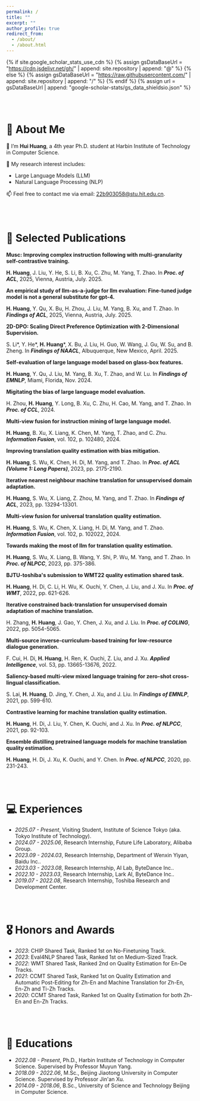 ```yaml
---
permalink: /
title: ""
excerpt: ""
author_profile: true
redirect_from:
  - /about/
  - /about.html
---
```


{% if site.google_scholar_stats_use_cdn %}
{% assign gsDataBaseUrl = "https://cdn.jsdelivr.net/gh/" | append: site.repository | append: "@" %}
{% else %}
{% assign gsDataBaseUrl = "https://raw.githubusercontent.com/" | append: site.repository | append: "/" %}
{% endif %}
{% assign url = gsDataBaseUrl | append: "google-scholar-stats/gs_data_shieldsio.json" %}

<span class='anchor' id='about-me'></span>

<br><br>
# 👀 About Me

🌱 I’m **Hui Huang**, a 4th year Ph.D. student at Harbin Institute of Technology in Computer Science.

📖 My research interest includes:
  - Large Language Models (LLM) 
  - Natural Language Processing (NLP) 

📫 Feel free to contact me via email: 22b903058@stu.hit.edu.cn.

<br><br>
# 📝 Selected Publications

<div class='paper-box'>
<div class='paper-box-text' markdown="1" style="width: 100%;">

**Musc: Improving complex instruction following with multi-granularity self-contrastive training.**

**H. Huang**, J. Liu, Y. He, S. Li, B. Xu, C. Zhu, M. Yang, T. Zhao. In ***Proc. of ACL***, 2025, Vienna, Austria, July. 2025.

</div>
</div>

<div class='paper-box'>
<div class='paper-box-text' markdown="1" style="width: 100%;">

**An empirical study of Ilm-as-a-judge for llm evaluation: Fine-tuned judge model is not a general substitute for gpt-4.**

**H. Huang**, Y. Qu, X. Bu, H. Zhou, J. Liu, M. Yang, B. Xu, and T. Zhao. In ***Findings of ACL***, 2025, Vienna, Austria, July. 2025.

</div>
</div>

<div class='paper-box'>
<div class='paper-box-text' markdown="1" style="width: 100%;">

**2D-DPO: Scaling Direct Preference Optimization with 2-Dimensional Supervision.**

S. Li*, Y. He*, **H. Huang***, X. Bu, J. Liu, H. Guo, W. Wang, J. Gu, W. Su, and B. Zheng. In ***Findings of NAACL***, Albuquerque, New Mexico, April. 2025.

</div>
</div>

<div class='paper-box'>
<div class='paper-box-text' markdown="1" style="width: 100%;">

**Self-evaluation of large language model based on glass-box features.**

**H. Huang**, Y. Qu, J. Liu, M. Yang, B. Xu, T. Zhao, and W. Lu. In ***Findings of EMNLP***, Miami, Florida, Nov. 2024.

</div>
</div>

<div class='paper-box'>
<div class='paper-box-text' markdown="1" style="width: 100%;">

**Migitating the bias of large language model evaluation.**

H. Zhou, **H. Huang**, Y. Long, B. Xu, C. Zhu, H. Cao, M. Yang, and T. Zhao. In ***Proc. of CCL***, 2024.

</div>
</div>

<div class='paper-box'>
<div class='paper-box-text' markdown="1" style="width: 100%;">

**Multi-view fusion for instruction mining of large language model.**

**H. Huang**, B. Xu, X. Liang, K. Chen, M. Yang, T. Zhao, and C. Zhu. ***Information Fusion***, vol. 102, p. 102480, 2024.

</div>
</div>

<div class='paper-box'>
<div class='paper-box-text' markdown="1" style="width: 100%;">

**Improving translation quality estimation with bias mitigation.**

**H. Huang**, S. Wu, K. Chen, H. Di, M. Yang, and T. Zhao. In ***Proc. of ACL (Volume 1: Long Papers)***, 2023, pp. 2175-2190.

</div>
</div>

<div class='paper-box'>
<div class='paper-box-text' markdown="1" style="width: 100%;">

**Iterative nearest neighbour machine translation for unsupervised domain adaptation.**

**H. Huang**, S. Wu, X. Liang, Z. Zhou, M. Yang, and T. Zhao. In ***Findings of ACL***, 2023, pp. 13294-13301.

</div>
</div>

<div class='paper-box'>
<div class='paper-box-text' markdown="1" style="width: 100%;">

**Multi-view fusion for universal translation quality estimation.**

**H. Huang**, S. Wu, K. Chen, X. Liang, H. Di, M. Yang, and T. Zhao. ***Information Fusion***, vol. 102, p. 102022, 2024.

</div>
</div>

<div class='paper-box'>
<div class='paper-box-text' markdown="1" style="width: 100%;">

**Towards making the most of Ilm for translation quality estimation.**

**H. Huang**, S. Wu, X. Liang, B. Wang, Y. Shi, P. Wu, M. Yang, and T. Zhao. In ***Proc. of NLPCC***, 2023, pp. 375-386.

</div>
</div>

<div class='paper-box'>
<div class='paper-box-text' markdown="1" style="width: 100%;">

**BJTU-toshiba's submission to WMT22 quality estimation shared task.**

**H. Huang**, H. Di, C. Li, H. Wu, K. Ouchi, Y. Chen, J. Liu, and J. Xu. In ***Proc. of WMT***, 2022, pp. 621-626.

</div>
</div>

<div class='paper-box'>
<div class='paper-box-text' markdown="1" style="width: 100%;">

**Iterative constrained back-translation for unsupervised domain adaptation of machine translation.**

H. Zhang, **H. Huang**, J. Gao, Y. Chen, J. Xu, and J. Liu. In ***Proc. of COLING***, 2022, pp. 5054-5065.

</div>
</div>

<div class='paper-box'>
<div class='paper-box-text' markdown="1" style="width: 100%;">

**Multi-source inverse-curriculum-based training for low-resource dialogue generation.**

F. Cui, H. Di, **H. Huang**, H. Ren, K. Ouchi, Z. Liu, and J. Xu. ***Applied Intelligence***, vol. 53, pp. 13665-13676, 2022.

</div>
</div>

<div class='paper-box'>
<div class='paper-box-text' markdown="1" style="width: 100%;">

**Saliency-based multi-view mixed language training for zero-shot cross-lingual classification.**

S. Lai, **H. Huang**, D. Jing, Y. Chen, J. Xu, and J. Liu. In ***Findings of EMNLP***, 2021, pp. 599-610.

</div>
</div>

<div class='paper-box'>
<div class='paper-box-text' markdown="1" style="width: 100%;">

**Contrastive learning for machine translation quality estimation.**

**H. Huang**, H. Di, J. Liu, Y. Chen, K. Ouchi, and J. Xu. In ***Proc. of NLPCC***, 2021, pp. 92-103.

</div>
</div>

<div class='paper-box'>
<div class='paper-box-text' markdown="1" style="width: 100%;">

**Ensemble distilling pretrained language models for machine translation quality estimation.**

**H. Huang**, H. Di, J. Xu, K. Ouchi, and Y. Chen. In ***Proc. of NLPCC***, 2020, pp. 231-243.

</div>
</div>

<br><br>
# 💻 Experiences
- *2025.07 - Present*, Visiting Student, Institute of Science Tokyo (aka. Tokyo Institute of Technology).
- *2024.07 - 2025.06*, Research Internship, Future Life Laboratory, Alibaba Group.
- *2023.09 - 2024.03*, Research Internship, Department of Wenxin Yiyan, Baidu Inc.. 
- *2023.03 - 2023.08*, Research Internship, AI Lab, ByteDance Inc.. 
- *2022.10 - 2023.03*, Research Internship, Lark AI, ByteDance Inc.. 
- *2019.07 - 2022.08*, Research Internship, Toshiba Research and Development Center. 

<br><br>
# 🎖 Honors and Awards
- *2023*: CHIP Shared Task, Ranked 1st on No-Finetuning Track.
- *2023*: Eval4NLP Shared Task, Ranked 1st on Medium-Sized Track.
- *2022*: WMT Shared Task, Ranked 2nd on Quality Estimation for En-De Tracks.
- *2021*: CCMT Shared Task, Ranked 1st on Quality Estimation and Automatic Post-Editing for Zh-En and Machine Translation for Zh-En, En-Zh and Ti-Zh Tracks.
- *2020*: CCMT Shared Task, Ranked 1st on Quality Estimation for both Zh-En and En-Zh Tracks.

<br><br>
# 📖 Educations
- *2022.08 - Present*, Ph.D., Harbin Institute of Technology in Computer Science. Supervised by Professor Muyun Yang.
- *2018.09 - 2022.06*, M.Sc., Beijing Jiaotong University in Computer Science. Supervised by Professor Jin'an Xu.
- *2014.09 - 2018.06*, B.Sc., University of Science and Technology Beijing in Computer Science.